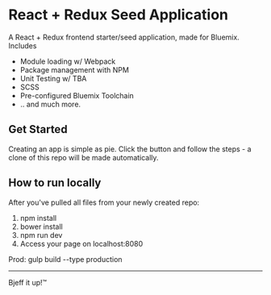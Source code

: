 # React + Redux Seed Application
A React + Redux frontend starter/seed application, made for Bluemix. Includes
- Module loading w/ Webpack
- Package management with NPM
- Unit Testing w/ TBA
- SCSS
- Pre-configured Bluemix Toolchain
- .. and much more.

## Get Started
Creating an app is simple as pie. Click the button and follow the steps - a clone of this repo will be made automatically.

## How to run locally
After you've pulled all files from your newly created repo:
1. npm install
2. bower install
3. npm run dev
4. Access your page on localhost:8080

Prod: gulp build --type production

----
Bjeff it up!™
